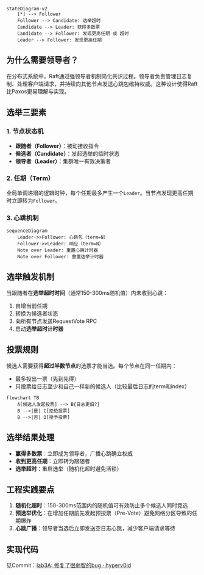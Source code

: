 

```mermaid
stateDiagram-v2
    [*] --> Follower
    Follower --> Candidate: 选举超时
    Candidate --> Leader: 获得多数票
    Candidate --> Follower: 发现更高任期 或 超时
    Leader --> Follower: 发现更高任期
```

## 为什么需要领导者？

在分布式系统中，Raft通过强领导者机制简化共识过程。领导者负责管理日志复制、处理客户端请求，并持续向其他节点发送心跳包维持权威。这种设计使得Raft比Paxos更易理解与实现。

## 选举三要素

### 1. 节点状态机
- **跟随者（Follower）**：被动接收指令
- **候选者（Candidate）**：发起选举的临时状态
- **领导者（Leader）**：集群唯一有效决策者

### 2. 任期（Term）
全局单调递增的逻辑时钟，每个任期最多产生一个`Leader`。当节点发现更高任期时立即转为`Follower`。

### 3. 心跳机制
```mermaid
sequenceDiagram
    Leader->>Follower: 心跳包（term=N）
    Follower->>Leader: 响应（term=N）
    Note over Leader: 重置心跳计时器
    Note over Follower: 重置选举计时器
```

## 选举触发机制

当跟随者在**选举超时时间**（通常150-300ms随机值）内未收到心跳：

1. 自增当前任期
2. 转换为候选者状态
3. 向所有节点发送RequestVote RPC
4. 启动**选举超时计时器**

## 投票规则

候选人需要获得**超过半数节点**的选票才能当选。每个节点在同一任期内：

- 最多投出一票（先到先得）
- 只投票给日志至少和自己一样新的候选人（比较最后日志的term和index）

```mermaid
flowchart TB
    A[候选人发起投票] --> B{日志更旧?}
    B -->|是| C[拒绝投票]
    B -->|否| D[授予投票]
```

## 选举结果处理

- **赢得多数票**：立即成为领导者，广播心跳确立权威
- **收到更高任期**：立即转为跟随者
- **选举超时**：重启选举（随机化超时避免活锁）

## 工程实践要点

1. **随机化超时**：150-300ms范围内的随机值可有效防止多个候选人同时竞选
2. **预选举优化**：在增加任期前先发起预投票（Pre-Vote）避免网络分区导致的任期爆炸
3. **心跳广播**：领导者当选后立即发送空日志心跳，减少客户端请求等待

## 实现代码

见Commit：[lab3A: 修复了很弱智的bug · hyperv0id](https://github.com/hyperv0id/mit6.824/commit/b5e007d43e1945d8c5e6dcc4e02a663b623581b7)